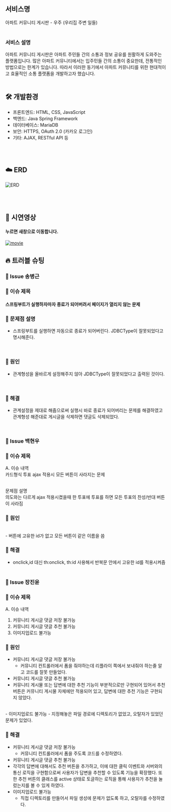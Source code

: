 ## 서비스명
아파트 커뮤니티 게시판 - 우주 (우리집 주변 일들)
<br>
<br>

### 서비스 설명
아파트 커뮤니티 게시판은 아파트 주민들 간의 소통과 정보 공유를 원활하게 도와주는 플랫폼입니다. 많은 아파트 커뮤니티에서는 입주민들 간의 소통이 중요한데, 전통적인 방법으로는 한계가 있습니다. 따라서 이러한 동기에서 아파트 커뮤니티를 위한 현대적이고 효율적인 소통 플랫폼을 개발하고자 했습니다.
<br>
<br>

## 🛠 개발환경
- 프론트엔드: HTML, CSS, JavaScript
- 백엔드: Java Spring Framework
- 데이터베이스: MariaDB
- 보안: HTTPS, OAuth 2.0 (카카오 로그인)
- 기타: AJAX, RESTful API 등

<br/>
<br/>

## ☁️ ERD

![ERD](https://i.ibb.co/6NNJKpM/Kakao-Talk-Photo-2024-01-03-09-04-57.png)

<br>
<br>

## 👀 시연영상
#### 누르면 새창으로 이동합니다.
[![movie](https://img.youtube.com/vi/MVuF8owQm_A/0.jpg)](https://youtu.be/MVuF8owQm_A)

## 🔥 트러블 슈팅

### 🚨 Issue 송병근
### 🚧 이슈 제목

#### 스프링부트가 실행하자마자 종료가 되어버려서 페이지가 열리지 않는 문제

### 🤔 문제점 설명

- 스프링부트를 실행하면 자동으로 종료가 되어버린다. JDBCType이 잘못되었다고 명시해준다.
<br>

### 🛑 원인
- 관계형성을 올바르게 설정해주지 않아 JDBCType이 잘못되었다고 출력된 것이다.
<br>

### 🚥 해결
- 관계설정을 제대로 해줌으로써 실행시 바로 종료가 되어버리는 문제를 해결하였고 관계형성 해준대로 게시글을 삭제하면 댓글도 삭제되었다.
<br>

### 🚨 Issue 백현우
### 🚧 이슈 제목

A. 이슈 내역
<br>
카드형식 투표 ajax 적용시 모든 버튼이 사라지는 문제

<br>
문제점 설명<br>
의도와는 다르게 ajax 적용시켰을때 한 투표에 투표를 하면 모든 투표의 찬성/반대 버튼이 사라짐

### 🛑 원인

  <br>
- 버튼에 고유한 id가 없고 모든 버튼이 같은 이름을 씀
  <br>

### 🚥 해결
- onclick,id 대신 th:onclick, th:id 사용해서 반복문 안에서 고유한 id를 적용시켜줌
  <br>
  <br>

### 🚨 Issue 장진윤
### 🚧 이슈 제목

A. 이슈 내역
1. 커뮤니티 게시글 댓글 저장 불가능
   <br>
2. 커뮤니티 게시글 댓글 추천 불가능
   <br>
3. 이미지업로드 불가능
   <br>
### 🛑 원인
- 커뮤니티 게시글 댓글 저장 불가능
  <br>
  - 커뮤니티 컨트롤러에서 폼을 줘야하는데 리플라이 쪽에서 보내줘야 하는줄 알고 코드를 잘못 만들었다.
    <br>
-  커뮤니티 게시글 댓글 추천 불가능
  - 커뮤니티 게시물 또는 답변에 대한 추천 기능이 부분적으로만 구현되어 있어서 추천 버튼은 커뮤니티 게시물 자체에만 적용되어 있고, 답변에 대한 추천 기능은 구현되지 않았다.

<br>
- 이미지업로드 불가능 
   - 지정해놓은 파일 경로에 디렉토리가 없었고, 오탈자가 있었던 문제가 있었다.


### 🚥 해결
- 커뮤니티 게시글 댓글 저장 불가능
  <br>
  - 커뮤니티 컨트롤러에서 폼을 주도록 코드를 수정하였다.
    <br>
-  커뮤니티 게시글 댓글 추천 불가능
  - 각각의 답변에 대해서도 추천 버튼을 추가하고, 이에 대한 클릭 이벤트와 서버와의 통신 로직을 구현함으로써 사용자가 답변을 추천할 수 있도록 기능을 확장했다. 또한 추천 버튼의 클래스를 active 상태로 토글하는 로직을 통해 사용자가 추천을 눌렀는지를 볼 수 있게 하였다.
    <br>
- 이미지업로드 불가능
  - 직접 디렉토리를 만들어서 파일 생성에 문제가 없도록 하고, 오탈자를 수정하였다.
